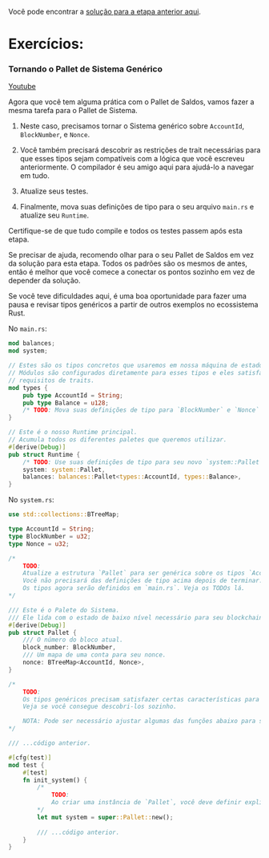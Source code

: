 Você pode encontrar a [solução para a etapa anterior aqui](https://gist.github.com/nomadbitcoin/742dd51b323d9a12c6d8c598c7aaf3da).

# Exercícios:

### Tornando o Pallet de Sistema Genérico

[Youtube](https://youtu.be/p9R6FEaOd7E?si=EvymG0SLUEPCwoRx)

Agora que você tem alguma prática com o Pallet de Saldos, vamos fazer a mesma tarefa para o Pallet de Sistema.

1. Neste caso, precisamos tornar o Sistema genérico sobre `AccountId`, `BlockNumber`, e `Nonce`.

2. Você também precisará descobrir as restrições de trait necessárias para que esses tipos sejam compatíveis com a lógica que você escreveu anteriormente. O compilador é seu amigo aqui para ajudá-lo a navegar em tudo.

3. Atualize seus testes.

4. Finalmente, mova suas definições de tipo para o seu arquivo `main.rs` e atualize seu `Runtime`.

Certifique-se de que tudo compile e todos os testes passem após esta etapa.

Se precisar de ajuda, recomendo olhar para o seu Pallet de Saldos em vez da solução para esta etapa. Todos os padrões são os mesmos de antes, então é melhor que você comece a conectar os pontos sozinho em vez de depender da solução.

Se você teve dificuldades aqui, é uma boa oportunidade para fazer uma pausa e revisar tipos genéricos a partir de outros exemplos no ecossistema Rust.

No `main.rs`:

```rust
mod balances;
mod system;

// Estes são os tipos concretos que usaremos em nossa máquina de estado simples.
// Módulos são configurados diretamente para esses tipos e eles satisfazem todos os nossos
// requisitos de traits.
mod types {
	pub type AccountId = String;
	pub type Balance = u128;
	/* TODO: Mova suas definições de tipo para `BlockNumber` e `Nonce` aqui. */
}

// Este é o nosso Runtime principal.
// Acumula todos os diferentes paletes que queremos utilizar.
#[derive(Debug)]
pub struct Runtime {
	/* TODO: Use suas definições de tipo para seu novo `system::Pallet` genérico */
	system: system::Pallet,
	balances: balances::Pallet<types::AccountId, types::Balance>,
}
```

No `system.rs`:

```rust
use std::collections::BTreeMap;

type AccountId = String;
type BlockNumber = u32;
type Nonce = u32;

/*
	TODO:
	Atualize a estrutura `Pallet` para ser genérica sobre os tipos `AccountId`, `BlockNumber` e `Nonce`.
  	Você não precisará das definições de tipo acima depois de terminar.
  	Os tipos agora serão definidos em `main.rs`. Veja os TODOs lá.
*/

/// Este é o Palete do Sistema.
/// Ele lida com o estado de baixo nível necessário para seu blockchain.
#[derive(Debug)]
pub struct Pallet {
	/// O número do bloco atual.
	block_number: BlockNumber,
	/// Um ​​mapa de uma conta para seu nonce.
	nonce: BTreeMap<AccountId, Nonce>,
}

/*
	TODO:
	Os tipos genéricos precisam satisfazer certas características para serem usados ​​nas funções abaixo.
  	Veja se você consegue descobri-los sozinho.

 	NOTA: Pode ser necessário ajustar algumas das funções abaixo para satisfazer o verificador de empréstimo.
*/

/// ...código anterior.

#[cfg(test)]
mod test {
	#[test]
	fn init_system() {
		/*
			TODO:
			Ao criar uma instância de `Pallet`, você deve definir explicitamente os tipos que usa.
		*/
		let mut system = super::Pallet::new();
		
        /// ...código anterior.
	}
}
```
